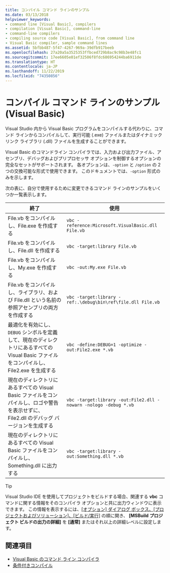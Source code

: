 ```yaml
---
title: コンパイル コマンド ラインのサンプル
ms.date: 03/13/2018
helpviewer_keywords:
- command line [Visual Basic], compilers
- compilation [Visual Basic], command-line
- command-line compilers
- compiling source code [Visual Basic], from command line
- Visual Basic compiler, sample command lines
ms.assetid: 5bfbb487-5f47-4267-969a-39dfb917beeb
ms.openlocfilehash: 27a20a5a3525353ffbced729b8ac9c98b3e48fc1
ms.sourcegitcommit: 17ee6605e01ef32506f8fdc686954244ba6911de
ms.translationtype: HT
ms.contentlocale: ja-JP
ms.lasthandoff: 11/22/2019
ms.locfileid: "74350856"
---
```

# <a name="sample-compilation-command-lines-visual-basic"></a>コンパイル コマンド ラインのサンプル (Visual Basic)

Visual Studio 内から Visual Basic プログラムをコンパイルする代わりに、コマンド ラインからコンパイルして、実行可能 (.exe) ファイルまたはダイナミックリンク ライブラリ (.dll) ファイルを生成することができます。

Visual Basic のコマンドライン コンパイラでは、入力および出力ファイル、アセンブリ、デバッグおよびプリプロセッサ オプションを制御するオプションの完全なセットがサポートされます。 各オプションは、`-option` と `/option` の 2 つの交換可能な形式で使用できます。 このドキュメントでは、`-option` 形式のみを示します。

次の表に、自分で使用するために変更できるコマンド ラインのサンプルをいくつか一覧表示します。

|終了|使用|
|--------|---------|
|File.vb をコンパイルし、File.exe を作成する|`vbc -reference:Microsoft.VisualBasic.dll File.vb`|
|File.vb をコンパイルし、File.dll を作成する|`vbc -target:library File.vb`|
|File.vb をコンパイルし、My.exe を作成する|`vbc -out:My.exe File.vb`|
|File.vb をコンパイルし、ライブラリ、および File.dll という名前の参照アセンブリの両方を作成する|`vbc -target:library -ref:.\debug\bin\ref\file.dll File.vb`|
|最適化を有効にし、`DEBUG` シンボルを定義して、現在のディレクトリにあるすべての Visual Basic ファイルをコンパイルし、File2.exe を生成する|`vbc -define:DEBUG=1 -optimize -out:File2.exe *.vb`|
|現在のディレクトリにあるすべての Visual Basic ファイルをコンパイルし、ロゴや警告を表示せずに、File2.dll のデバッグ バージョンを生成する|`vbc -target:library -out:File2.dll -nowarn -nologo -debug *.vb`|
|現在のディレクトリにあるすべての Visual Basic ファイルをコンパイルし、Something.dll に出力する|`vbc -target:library -out:Something.dll *.vb`|

> [!TIP]
> Visual Studio IDE を使用してプロジェクトをビルドする場合、関連する **vbc** コマンドに関する情報をそのコンパイラ オプションと共に出力ウィンドウに表示できます。 この情報を表示するには、[[オプション] ダイアログ ボックス、[プロジェクトおよびソリューション]、[ビルド/実行]](/visualstudio/ide/reference/options-dialog-box-projects-and-solutions-build-and-run) の順に開き、 **[MSBuild プロジェクト ビルドの出力の詳細]** を **[通常]** またはそれ以上の詳細レベルに設定します。

## <a name="see-also"></a>関連項目

- [Visual Basic のコマンド ライン コンパイラ](../../../visual-basic/reference/command-line-compiler/index.md)
- [条件付きコンパイル](../../../visual-basic/programming-guide/program-structure/conditional-compilation.md)
